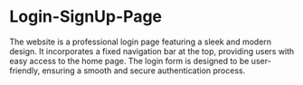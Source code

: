 # Login-SignUp-Page
The website is a professional login page featuring a sleek and modern design. It incorporates a fixed navigation bar at the top, providing users with easy access to the home page. The login form is designed to be user-friendly, ensuring a smooth and secure authentication process. 

